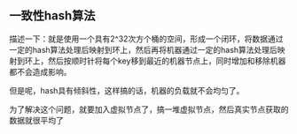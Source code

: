 ## 一致性hash算法
描述一下：就是使用一个具有2^32次方个桶的空间，形成一个闭环，将数据通过一定的hash算法处理后映射到环上，然后再将机器通过一定的hash算法处理后映射到环上，然后按顺时针将每个key移到最近的机器节点上，同时增加和移除机器都不会造成影响。

但是呢，hash具有倾斜性，这样搞的话，机器的负载就不会均匀了。

为了解决这个问题，就要加入虚拟节点了，搞一堆虚拟节点，然后真实节点获取的数据就很平均了